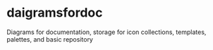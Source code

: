 # daigramsfordoc
Diagrams for documentation, storage for icon collections, templates, palettes, and basic repository
